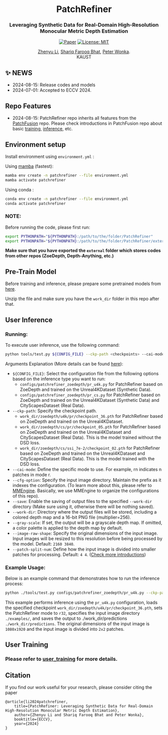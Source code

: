 
<div align="center">
<h1>PatchRefiner </h1>
<h3>Leveraging Synthetic Data for Real-Domain High-Resolution <br> Monocular Metric Depth Estimation</h3>

[![Paper](https://img.shields.io/badge/arXiv-PDF-b31b1b)](https://arxiv.org/abs/2406.06679) [![License: MIT](https://img.shields.io/badge/License-MIT-green.svg)](https://opensource.org/licenses/MIT)

<a href="https://zhyever.github.io/">Zhenyu Li</a>, <a href="https://shariqfarooq123.github.io/">Shariq Farooq Bhat</a>, <a href="https://peterwonka.net/">Peter Wonka</a>. 
<br>KAUST

</div>

## ✨ **NEWS**
- 2024-08-15: Release codes and models
- 2024-07-01: Accepted to ECCV 2024.

## **Repo Features**
- 2024-08-15: PatchRefiner repo inherits all features from the [PatchFusion](https://github.com/zhyever/PatchFusion) repo. Please check introductions in PatchFusion repo about basic [training](https://github.com/zhyever/PatchFusion/blob/main/docs/user_training.md), [inference](https://github.com/zhyever/PatchFusion/blob/main/docs/user_infer.md), etc.
 
## **Environment setup**

Install environment using `environment.yml` : 

Using [mamba](https://github.com/mamba-org/mamba) (fastest):
```bash
mamba env create -n patchrefiner --file environment.yml
mamba activate patchrefiner
```
Using conda : 

```bash
conda env create -n patchrefiner --file environment.yml
conda activate patchrefiner
```

### NOTE:
Before running the code, please first run:
```bash
export PYTHONPATH="${PYTHONPATH}:/path/to/the/folder/PatchRefiner"
export PYTHONPATH="${PYTHONPATH}:/path/to/the/folder/PatchRefiner/external"
```
**Make sure that you have exported the `external` folder which stores codes from other repos (ZoeDepth, Depth-Anything, etc.)**

## **Pre-Train Model**

Before training and inference, please prepare some pretrained models from [here](https://drive.google.com/drive/folders/1-ScqRuAIxHPxgubdJzC1CDjmJbQK__mD?usp=sharing).

Unzip the file and make sure you have the `work_dir` folder in this repo after that. 

## **User Inference**

### Running:
To execute user inference, use the following command:

```bash
python tools/test.py ${CONFIG_FILE} --ckp-path <checkpoints> --cai-mode <m1 | m2 | rn> --cfg-option general_dataloader.dataset.rgb_image_dir='<img-directory>' [--save] --work-dir <output-path> --test-type general [--gray-scale] --image-raw-shape [h w] --patch-split-num [h, w]
```
Arguments Explanation (More details can be found [here](https://github.com/zhyever/PatchFusion/blob/main/docs/user_infer.md)):
- `${CONFIG_FILE}`: Select the configuration file from the following options based on the inference type you want to run:
    - `configs/patchrefiner_zoedepth/pr_u4k.py` for PatchRefiner based on ZoeDepth and trained on the Unreal4KDataset (Synthetic Data).
    - `configs/patchrefiner_zoedepth/pr_cs.py` for PatchRefiner based on ZoeDepth and trained on the Unreal4KDataset (Synthetic Data) and CityScapesDataset (Real Data).
- `--ckp-path`: Specify the checkpoint path.
    - `work_dir/zoedepth/u4k/pr/checkpoint_36.pth` for PatchRefiner based on ZoeDepth and trained on the Unreal4KDataset.
    - `work_dir/zoedepth/cs/pr/checkpoint_05.pth` for PatchRefiner based on ZoeDepth and trained on the Unreal4KDataset and CityScapesDataset (Real Data). This is the model trained without the DSD loss.
    - `work_dir/zoedepth/cs/ssi_7e-2/checkpoint_02.pth` for PatchRefiner based on ZoeDepth and trained on the Unreal4KDataset and CityScapesDataset (Real Data). This is the model trained with the DSD loss.
- `--cai-mode`: Define the specific mode to use. For example, rn indicates n patches in mode r.
- `--cfg-option`: Specify the input image directory. Maintain the prefix as it indexes the configuration. (To learn more about this, please refer to [MMEngine](https://mmengine.readthedocs.io/en/latest/advanced_tutorials/config.html). Basically, we use MMEngine to organize the configurations of this repo).
- `--save`: Enable the saving of output files to the specified `--work-dir` directory (Make sure using it, otherwise there will be nothing saved).
- `--work-dir`: Directory where the output files will be stored, including a colored depth map and a 16-bit PNG file (multiplier=256).
- `--gray-scale`: If set, the output will be a grayscale depth map. If omitted, a color palette is applied to the depth map by default.
- `--image-raw-shape`: Specify the original dimensions of the input image. Input images will be resized to this resolution before being processed by the model. Default: `2160 3840`.
- `--patch-split-num`: Define how the input image is divided into smaller patches for processing. Default: `4 4`. ([Check more introductions](https://github.com/zhyever/PatchFusion/blob/main/docs/user_infer.md))

### Example Usage:
Below is an example command that demonstrates how to run the inference process:
```bash
python ./tools/test.py configs/patchrefiner_zoedepth/pr_u4k.py --ckp-path work_dir/zoedepth/u4k/pr/checkpoint_36.pth --cai-mode r32 --cfg-option general_dataloader.dataset.rgb_image_dir='./examples/' --save --work-dir ./work_dir/predictions --test-type general --image-raw-shape 1080 1920 --patch-split-num 2 2
```
This example performs inference using the `pr_u4k.py` configuration, loads the specified checkpoint `work_dir/zoedepth/u4k/pr/checkpoint_36.pth`, sets the PatchRefiner mode to `r32`, specifies the input image directory `./examples/`, and saves the output to ./work_dir/predictions `./work_dir/predictions`. The original dimensions of the input image is `1080x1920` and the input image is divided into `2x2` patches.

## **User Training**

### Please refer to [user_training](./docs/user_training.md) for more details.

## Citation
If you find our work useful for your research, please consider citing the paper
```
@article{li2024patchrefiner,
    title={PatchRefiner: Leveraging Synthetic Data for Real-Domain High-Resolution Monocular Metric Depth Estimation}, 
    author={Zhenyu Li and Shariq Farooq Bhat and Peter Wonka},
    booktitle={ECCV},
    year={2024}
}
```
